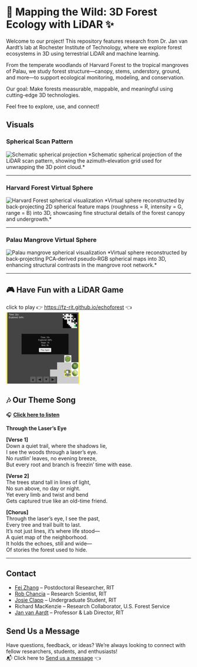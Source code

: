 # 🌿 Mapping the Wild: 3D Forest Ecology with LiDAR ✨

Welcome to our project! This repository features research from Dr. Jan van Aardt’s lab at Rochester Institute of Technology, where we explore forest ecosystems in 3D using terrestrial LiDAR and machine learning.

From the temperate woodlands of Harvard Forest to the tropical mangroves of Palau, we study forest structure—canopy, stems, understory, ground, and more—to support ecological monitoring, modeling, and conservation.

Our goal: Make forests measurable, mappable, and meaningful using cutting-edge 3D technologies.

Feel free to explore, use, and connect!


## Visuals
### Spherical Scan Pattern  
<img src="imgs/spherical ball.gif" alt="Schematic spherical projection" width="400px" />  
*Schematic spherical projection of the LiDAR scan pattern, showing the azimuth‑elevation grid used for unwrapping the 3D point cloud.*

---

### **Harvard Forest Virtual Sphere**  
<img src="imgs/harvard_forest_virtual_ball.gif" alt="Harvard Forest spherical visualization" width="400px" />  
*Virtual sphere reconstructed by back‑projecting 2D spherical feature maps (roughness = R, intensity = G, range = B) into 3D, showcasing fine structural details of the forest canopy and undergrowth.*



---

### **Palau Mangrove Virtual Sphere**  
<img src="imgs/palau_6962_ICA_rgb_0_1_2_.gif" alt="Palau mangrove spherical visualization" width="400px" />  
*Virtual sphere reconstructed by back‑projecting PCA‑derived pseudo‑RGB spherical maps into 3D, enhancing structural contrasts in the mangrove root network.*


---

## 🎮 Have Fun with a LiDAR Game
click to play 👉 https://fz-rit.github.io/echoforest 👈  
<img src="imgs/game_screenshot.png" alt="game_screenshot" width="200px" />



## 🎶 Our Theme Song
🎧 [**Click here to listen**](https://drive.google.com/file/d/1Zg-VZyGYSbMQ--5iUl5PbKFdScRg1-03/view?usp=sharing)

**Through the Laser’s Eye**

**[Verse 1]**  
Down a quiet trail, where the shadows lie,  
I see the woods through a laser’s eye.  
No rustlin’ leaves, no evening breeze,  
But every root and branch is freezin’ time with ease.  

**[Verse 2]**  
The trees stand tall in lines of light,  
No sun above, no day or night.  
Yet every limb and twist and bend  
Gets captured true like an old-time friend.  

**[Chorus]**  
Through the laser’s eye, I see the past,  
Every tree and trail built to last.  
It’s not just lines, it’s where life stood—  
A quiet map of the neighborhood.  
It holds the echoes, still and wide—  
Of stories the forest used to hide.

---

## Contact

- [Fei Zhang](https://www.linkedin.com/in/fei-zh/) – Postdoctoral Researcher, RIT  
- [Rob Chancia](https://www.rit.edu/directory/roccis-rob-chancia) – Research Scientist, RIT  
- [Josie Clapp](https://www.linkedin.com/in/josie-clapp/) – Undergraduate Student, RIT  
- Richard MacKenzie – Research Collaborator, U.S. Forest Service  
- [Jan van Aardt](https://www.rit.edu/directory/jvacis-jan-van-aardt) – Professor & Lab Director, RIT


## Send Us a Message
Have questions, feedback, or ideas? We’re always looking to connect with fellow researchers, students, and enthusiasts!  
📬 Click here to [Send us a message](https://fz-rit.github.io/TLS-showcase/) 👈
